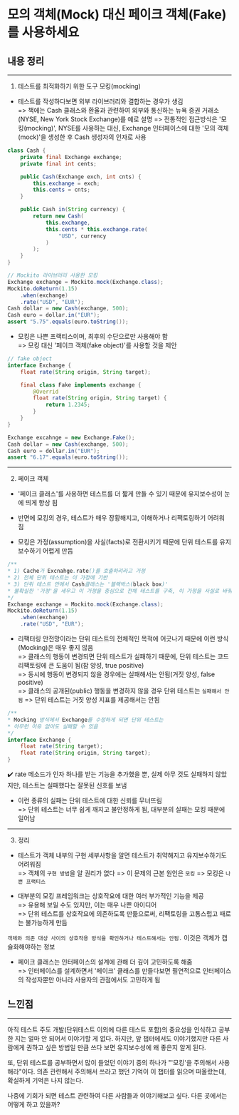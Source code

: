 # 모의 객체(Mock) 대신 페이크 객체(Fake)를 사용하세요

## 내용 정리

---
1. 테스트를 최적화하기 위한 도구 모킹(mocking) <br>

* 테스트를 작성하다보면 외부 라이브러리와 결합하는 경우가 생김 <br>
=> 책에는 Cash 클래스와 환율과 관련하여 외부와 통신하는 뉴욕 증권 거래소(NYSE, New York Stock Exchange)를 예로 설명
=> 전통적인 접근방식은 '모킹(mocking)', NYSE를 사용하는 대신, Exchange 인터페이스에 대한 '모의 객체(mock)'을 생성한 후 Cash 생성자의 인자로 사용

```java
class Cash {
    private final Exchange exchange;
    private final int cents;

    public Cash(Exchange exch, int cnts) {
        this.exchange = exch;
        this.cents = cnts;
    }

    public Cash in(String currency) {
        return new Cash(
            this.exchange,
            this.cents * this.exchange.rate(
                "USD", currency
            )
        );
    }
}
```

```java
// Mockito 라이브러리 사용한 모킹
Exchange exchange = Mockito.mock(Exchange.class);
Mockito.doReturn(1.15)
    .when(exchange)
    .rate("USD", "EUR");
Cash dollar = new Cash(exchange, 500);
Cash euro = dollar.in("EUR");
assert "5.75".equals(euro.toString());
```

* 모킹은 나쁜 프랙티스이며, 최후의 수단으로만 사용해야 함 <br>
=> 모킹 대신 '페이크 객체(fake object)'를 사용할 것을 제안

```java
// fake object
interface Exchange {
    float rate(String origin, String target);

    final class Fake implements exchange {
        @Overrid
        float rate(String origin, String target) {
            return 1.2345;
        }
    }
}

Exchange excahnge = new Exchange.Fake();
Cash dollar = new Cash(exchange, 500);
Cash euro = dollar.in("EUR");
assert "6.17".equals(euro.toString());
```

---
2. 페이크 객체

* '페이크 클래스'를 사용하면 테스트를 더 짧게 만들 수 있기 때문에 유지보수성이 눈에 띄게 향상 됨

* 반면에 모킹의 경우, 테스트가 매우 장황해지고, 이해하거나 리팩토링하기 어려워 짐

* 모킹은 가정(assumption)을 사실(facts)로 전환시키기 때문에 단위 테스트를 유지보수하기 어렵게 만듬

```java
/**
* 1) Cache가 Excnahge.rate()를 호출하리라고 가정
* 2) 전체 단위 테스트는 이 가정에 기반
* 3) 단위 테스트 안에서 Cash클래스는 '블랙박스(black box)'
* 불확실한 '가정'을 세우고 이 가정을 중심으로 전체 테스트를 구축, 이 가정을 사실로 바꿔버림
*/
Exchange exchange = Mockito.mock(Exchange.class);
Mockito.doReturn(1.15)
    .when(exchange)
    .rate("USD", "EUR");
```

* 리팩터링 안전망이라는 단위 테스트의 전체적인 목적에 어긋나기 때문에 이런 방식(Mocking)은 매우 좋지 않음 <br>
=> 클래스의 행동이 변경되면 단위 테스트가 실패하기 때문에, 단위 테스트는 코드 리팩토링에 큰 도움이 됨(참 양성, true positive) <br>
=> 동시에 행동이 변경되지 않을 경우에는 실패해서는 안됨(거짓 양성, false positive) <br>
=> 클래스의 공개된(public) 행동을 변경하지 않을 경우 단위 테스트는 `실패해서 안됨`
=> 단위 테스트는 거짓 양성 지표를 제공해서는 안됨


```java
/**
* Mocking 방식에서 Exchange를 수정하게 되면 단위 테스트는
* 아무런 이유 없이도 실패할 수 있음
*/
interface Exchange {
    float rate(String target);
    float rate(String origin, String target);
}
```
✔️ rate 메소드가 인자 하나를 받는 기능을 추가했을 뿐, 실제 아무 것도 실패하지 않았지만, 테스트는 실패했다는 잘못된 신호를 보냄

* 이런 종류의 실패는 단위 테스트에 대한 신뢰를 무너뜨림 <br>
=> 단위 테스트는 너무 쉽게 깨지고 불안정하게 됨, 대부분의 실패는 모킹 때문에 일어남

---
3. 정리 <br>

* 테스트가 객체 내부의 구현 세부사항을 알면 테스트가 취약해지고 유지보수하기도 어려워짐 <br>
=> 객체의 `구현 방법`을 알 권리가 없다
=> 이 문제의 근본 원인은 `모킹`
=> 모킹은 `나쁜 프랙티스`

* 대부분의 모킹 프레임워크는 상호작요에 대한 여러 부가적인 기능을 제공 <br>
=> 유용해 보일 수도 있지만, 이는 매우 나쁜 아이디어 <br>
=> 단위 테스트를 상호작요에 의존하도록 만듦으로써, 리팩토링을 고통스럽고 때로는 불가능하게 만듬 <br>

`객체와 의존 대상 사이의 상호작용 방식을 확인하거나 테스트해서는 안됨.` 이것은 객체가 캡슐화해야하는 정보

* 페이크 클래스는 인터페이스의 설계에 관해 더 깊이 고민하도록 해줌 <br>
=> 인터페이스를 설계하면서 '페이크' 클래스를 만들다보면 필연적으로 인터페이스의 작성자뿐만 아니라 사용자의 관점에서도 고민하게 됨



## 느낀점
---

아직 테스트 주도 개발(단위테스트 이외에 다른 테스트 포함)의 중요성을 인식하고 공부한 지는 얼마 안 되어서 이야기할 게 없다. 하지만, 앞 챕터에서도 이야기했지만 다른 사람에게 권하고 싶은 방법일 만큼 쓰다 보면 유지보수성에 왜 좋은지 알게 된다. <br>

또, 단위 테스트를 공부하면서 많이 들었던 이야기 중의 하나가 "'모킹'을 주의해서 사용해라"이다. 의존 관련해서 주의해서 쓰라고 했던 기억이 이 챕터를 읽으며 떠올랐는데, 확실하게 기억은 나지 않는다. <br>

나중에 기회가 되면 테스트 관련하여 다른 사람들과 이야기해보고 싶다. 다른 곳에서는 어떻게 하고 있을까?

